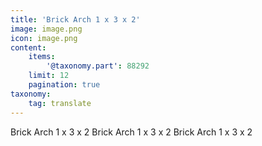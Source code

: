 ```yaml
---
title: 'Brick Arch 1 x 3 x 2'
image: image.png
icon: image.png
content:
    items:
        '@taxonomy.part': 88292
    limit: 12
    pagination: true
taxonomy:
    tag: translate
---
```


Brick Arch 1 x 3 x 2
Brick Arch 1 x 3 x 2
Brick Arch 1 x 3 x 2
